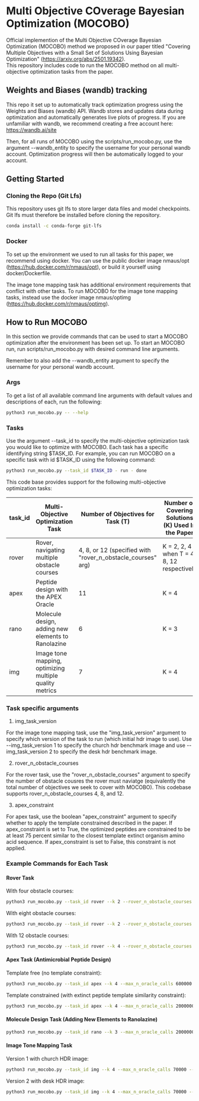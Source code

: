 # Multi Objective COverage Bayesian Optimization (MOCOBO)
Official implemention of the Multi Objective COverage Bayesian Optimization (MOCOBO) method we proposed in our paper titled "Covering Multiple Objectives with a Small Set of Solutions Using Bayesian Optimization" (https://arxiv.org/abs/2501.19342).  
This repository includes code to run the MOCOBO method on all multi-objective optimization tasks from the paper. 

## Weights and Biases (wandb) tracking
This repo it set up to automatically track optimization progress using the Weights and Biases (wandb) API. Wandb stores and updates data during optimization and automatically generates live plots of progress. If you are unfamiliar with wandb, we recommend creating a free account here:
https://wandb.ai/site

Then, for all runs of MOCOBO using the scripts/run_mocobo.py, use the argument --wandb_entity to specify the username for your personal wandb account. Optimization progress will then be automatically logged to your account. 

## Getting Started

### Cloning the Repo (Git Lfs)
This repository uses git lfs to store larger data files and model checkpoints. Git lfs must therefore be installed before cloning the repository. 

```Bash
conda install -c conda-forge git-lfs
```

### Docker
To set up the environment we used to run all tasks for this paper, we recommend using docker. 
You can use the public docker image nmaus/opt (https://hub.docker.com/r/nmaus/opt), or build it yourself using docker/Dockerfile.

The image tone mapping task has additional environment requirements that conflict with other tasks. To run MOCOBO for the image tone mapping tasks, instead use the docker image nmaus/optimg (https://hub.docker.com/r/nmaus/optimg). 

## How to Run MOCOBO
In this section we provide commands that can be used to start a MOCOBO optimization after the environment has been set up. To start an MOCOBO run, run scripts/run_mocobo.py with desired command line arguments. 

Remember to also add the --wandb_entity argument to specify the username for your personal wandb account. 

### Args
To get a list of all available command line arguments with default values and descriptions of each, run the following:

```Bash
python3 run_mocobo.py -- --help
```

### Tasks 
Use the argument --task_id to specify the multi-objective optimization task you would like to optimize with MOCOBO. Each task has a specific identifying string $TASK_ID. For example, you can run MOCOBO on a specific task with id $TASK_ID using the following command: 

```Bash
python3 run_mocobo.py --task_id $TASK_ID - run - done 
```

This code base provides support for the following multi-objective optimization tasks:

| task_id | Multi-Objective Optimization Task | Number of Objectives for Task (T) | Number of Covering Solutions (K) Used In the Paper |
|---------|--------------------|-------------------|-----------|
|  rover     | Rover, navigating multiple obstacle courses    | 4, 8, or 12 (specified with "rover_n_obstacle_courses" arg) | K = 2, 2, 4 when T = 4, 8, 12 respectively |
|  apex      | Peptide design with the APEX Oracle  | 11 | K = 4 |
|  rano     | Molecule design, adding new elements to Ranolazine | 6 | K = 3 |
|  img     | Image tone mapping, optimizing multiple quality metrics | 7 | K = 4 |

### Task specific arguments 

1. img_task_version

For the image tone mapping task, use the "img_task_version" argument to specify which version of the task to run (which initial hdr image to use). Use --img_task_version 1 to specify the church hdr benchmark image and use --img_task_version 2 to specify the desk hdr benchmark image. 

2. rover_n_obstacle_courses

For the rover task, use the "rover_n_obstacle_courses" argument to specify the number of obstacle cousres the rover must naviatge (equivalently the total number of objectives we seek to cover with MOCOBO). This codebase supports rover_n_obstacle_courses 4, 8, and 12. 

3. apex_constraint

For apex task, use the boolean "apex_constraint" argument to specify whether to apply the template constrained described in the paper. If apex_constraint is set to True, the optimized peptides are constrained to be at least 75 percent similar to the closest template extinct organism amino acid sequence. If apex_constraint is set to False, this constraint is not applied. 

### Example Commands for Each Task

#### Rover Task  

With four obstacle courses: 
```Bash
python3 run_mocobo.py --task_id rover --k 2 --rover_n_obstacle_courses 4 --max_n_oracle_calls 80000 - run - done 
```
With eight obstacle courses: 
```Bash
python3 run_mocobo.py --task_id rover --k 2 --rover_n_obstacle_courses 8 --max_n_oracle_calls 100000 - run - done 
```
With 12 obstacle courses: 
```Bash
python3 run_mocobo.py --task_id rover --k 4 --rover_n_obstacle_courses 12 --max_n_oracle_calls 100000 - run - done 
```

#### Apex Task (Antimicrobial Peptide Design)

Template free (no template constraint):

```Bash
python3 run_mocobo.py --task_id apex --k 4 --max_n_oracle_calls 600000 --apex_constraint False --update_e2e True - run - done 
```

Template constrained (with extinct peptide template similarity constraint):

```Bash
python3 run_mocobo.py --task_id apex --k 4 --max_n_oracle_calls 2000000 --apex_constraint True --update_e2e True - run - done 
```

#### Molecule Design Task (Adding New Elements to Ranolazine)

```Bash
python3 run_mocobo.py --task_id rano --k 3 --max_n_oracle_calls 2000000 --update_e2e True - run - done 
```

#### Image Tone Mapping Task 

Version 1 with church HDR image: 
```Bash
python3 run_mocobo.py --task_id img --k 4 --max_n_oracle_calls 70000 --img_task_version 1 - run - done 
```

Version 2 with desk HDR image: 
```Bash
python3 run_mocobo.py --task_id img --k 4 --max_n_oracle_calls 70000 --img_task_version 2 - run - done 
```
